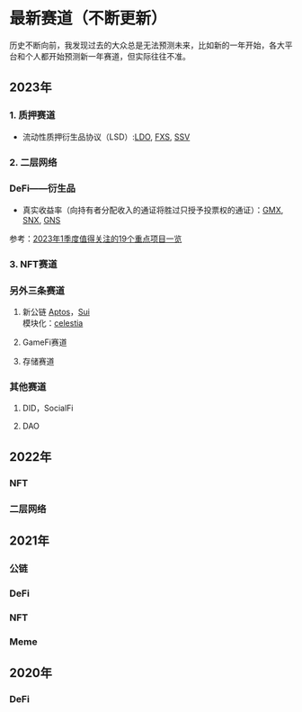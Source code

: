 # 最新赛道（不断更新）
历史不断向前，我发现过去的大众总是无法预测未来，比如新的一年开始，各大平台和个人都开始预测新一年赛道，但实际往往不准。

## 2023年
### 1. 质押赛道
- 流动性质押衍生品协议（LSD）:[LDO](https://lido.fi/), [FXS](https://frax.finance/#welcome), [SSV]()  

### 2. 二层网络

### DeFi——衍生品
- 真实收益率（向持有者分配收入的通证将胜过只授予投票权的通证）：[GMX](https://gmx.io/#/), [SNX](https://synthetix.io/), [GNS](https://gains.trade/)  

参考：[2023年1季度值得关注的19个重点项目一览](https://www.odaily.news/post/5184660)


### 3. NFT赛道



### 另外三条赛道
1. 新公链
[Aptos](https://aptoslabs.com/)，[Sui](https://sui.io/)  
模块化：[celestia](https://celestia.org/)

2. GameFi赛道


3. 存储赛道

### 其他赛道
1. DID，SocialFi

2.  DAO


## 2022年
### NFT
### 二层网络



## 2021年
### 公链
### DeFi
### NFT
### Meme



## 2020年
### DeFi



